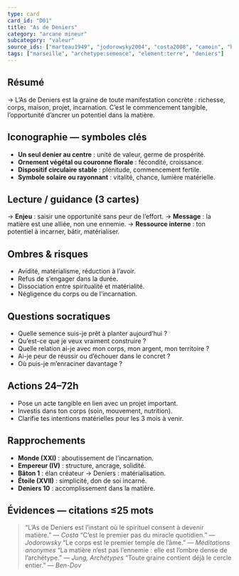 ```yaml
---
type: card
card_id: "D01"
title: "As de Deniers"
category: "arcane mineur"
subcategory: "valeur"
source_ids: ["marteau1949", "jodorowsky2004", "costa2008", "camoin", "bendov2011", "delcamp", "nadolny2018", "jung", "meditations_anonymes", "nichols"]
tags: ["marseille", "archetype:semence", "element:terre", "deniers"]
---
```


## Résumé
→ L’As de Deniers est la graine de toute manifestation concrète : richesse, corps, maison, projet, incarnation. C’est le commencement tangible, l’opportunité d’ancrer un potentiel dans la matière.

## Iconographie — symboles clés
- **Un seul denier au centre** : unité de valeur, germe de prospérité.
- **Ornement végétal ou couronne florale** : fécondité, croissance.
- **Dispositif circulaire stable** : plénitude, commencement fertile.
- **Symbole solaire ou rayonnant** : vitalité, chance, lumière matérielle.

## Lecture / guidance (3 cartes)
→ **Enjeu** : saisir une opportunité sans peur de l’effort.
→ **Message** : la matière est une alliée, non une ennemie.
→ **Ressource interne** : ton potentiel à incarner, bâtir, matérialiser.

## Ombres & risques
- Avidité, matérialisme, réduction à l’avoir.
- Refus de s’engager dans la durée.
- Dissociation entre spiritualité et matérialité.
- Négligence du corps ou de l’incarnation.

## Questions socratiques
- Quelle semence suis-je prêt à planter aujourd’hui ?
- Qu’est-ce que je veux vraiment construire ?
- Quelle relation ai-je avec mon corps, mon argent, mon territoire ?
- Ai-je peur de réussir ou d’échouer dans le concret ?
- Où puis-je m’enraciner davantage ?

## Actions 24–72h
- Pose un acte tangible en lien avec un projet important.
- Investis dans ton corps (soin, mouvement, nutrition).
- Clarifie tes intentions matérielles pour les 3 mois à venir.

## Rapprochements
- **Monde (XXI)** : aboutissement de l’incarnation.
- **Empereur (IV)** : structure, ancrage, solidité.
- **Bâton 1** : élan créateur → Deniers : matérialisation.
- **Étoile (XVII)** : simplicité, don de soi incarné.
- **Deniers 10** : accomplissement dans la matière.

## Évidences — citations ≤25 mots
> “L’As de Deniers est l’instant où le spirituel consent à devenir matière.” — *Costa*
> “C’est le premier pas du miracle quotidien.” — *Jodorowsky*
> “Le corps est le premier temple de l’âme.” — *Méditations anonymes*
> “La matière n’est pas l’ennemie : elle est l’ombre dense de l’archétype.” — *Jung, Archétypes*
> “Toute graine contient déjà le cercle entier.” — *Ben-Dov*
